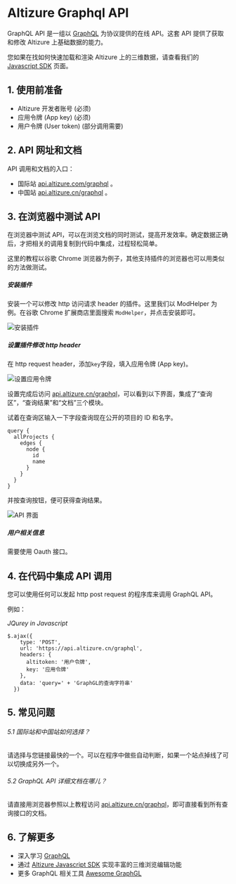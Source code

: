 # Altizure Graphql API

GraphQL API 是一组以 [GraphQL](http://graphql.org/learn/) 为协议提供的在线 API。这套 API 提供了获取和修改 Altizure 上基础数据的能力。

您如果在找如何快速加载和渲染 Altizure 上的三维数据，请查看我们的 [Javascript SDK](jssdk.md) 页面。

## 1. 使用前准备

* Altizure 开发者账号 (必须)
* 应用令牌 (App key) (必须)
* 用户令牌 (User token) (部分调用需要)

## 2. API 网址和文档

API 调用和文档的入口：
* 国际站 [api.altizure.com/graphql](https://api.altizure.com/graphql) 。
* 中国站 [api.altizure.cn/graphql](https://api.altizure.cn/graphql) 。

## 3. 在浏览器中测试 API

在浏览器中测试 API，可以在浏览文档的同时测试，提高开发效率。确定数据正确后，才把相关的调用复制到代码中集成，过程轻松简单。

这里的教程以谷歌 Chrome 浏览器为例子，其他支持插件的浏览器也可以用类似的方法做测试。

##### 安装插件

安装一个可以修改 http 访问请求 header 的插件。这里我们以 ModHelper 为例。在谷歌 Chrome 扩展商店里面搜索 `ModHelper`，并点击安装即可。

![安装插件](img/install_extension.png)

##### 设置插件修改 http header

在 http request header，添加`key`字段，填入应用令牌 (App key)。

![设置应用令牌](img/set_key.png)

设置完成后访问 [api.altizure.cn/graphql](https://api.altizure.cn/graphql)，可以看到以下界面，集成了“查询区”，“查询结果”和“文档”三个模块。

试着在查询区输入一下字段查询现在公开的项目的 ID 和名字。

```
query {
  allProjects {
    edges {
      node {
        id
        name
      }
    }
  }
}
```

并按查询按钮，便可获得查询结果。

![API 界面](img/api_ui.png)

##### 用户相关信息

需要使用 Oauth 接口。

## 4. 在代码中集成 API 调用

您可以使用任何可以发起 http post request 的程序库来调用 GraphQL API。

例如：

*JQurey in Javascript*

```
$.ajax({
    type: 'POST',
    url: 'https://api.altizure.cn/graphql',
    headers: {
      altitoken: '用户令牌',
      key: '应用令牌'
    },
    data: 'query=' + 'GraphGL的查询字符串'
  })
```

## 5. 常见问题

###### 5.1 国际站和中国站如何选择？

请选择与您链接最快的一个。可以在程序中做些自动判断，如果一个站点掉线了可以切换成另外一个。

###### 5.2 GraphQL API 详细文档在哪儿？

请直接用浏览器参照以上教程访问 [api.altizure.cn/graphql](https://api.altizure.cn/graphql)，即可直接看到所有查询接口的文档。


## 6. 了解更多

* 深入学习 [GraphQL](http://graphql.org/learn/)
* 通过 [Altizure Javascript SDK](jssdk.md) 实现丰富的三维浏览编辑功能
* 更多 GraphQL 相关工具 [Awesome GraphGL](https://github.com/chentsulin/awesome-graphql)
